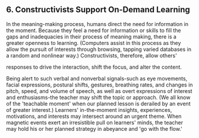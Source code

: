 ## 6. Constructivists Support On-Demand Learning

In the meaning-making process, humans direct the need for information in the moment. Because they feel a need for information or skills to fill the gaps and inadequacies in their process of meaning making, there is a greater openness to learning. (Computers assist in this process as they allow the pursuit of interests through browsing, tapping varied databases in a random and nonlinear way.) Constructivists, therefore, allow others'

responses to drive the interaction, shift the focus, and alter the content.

Being alert to such verbal and nonverbal signals-such as eye movements, facial expressions, postural shifts, gestures, breathing rates, and changes in pitch, speed, and volume of speech, as well as overt expressions of interest and enthusiasms-the teacher may shift the topic or approach. (We all know of the 'teachable moment' when our planned lesson is derailed by an event of greater interest.) Learners' in-the-moment insights, experiences, motivations, and interests may intersect around an urgent theme. When magnetic events exert an irresistible pull on learners' minds, the teacher may hold his or her planned strategy in abeyance and 'go with the flow.'